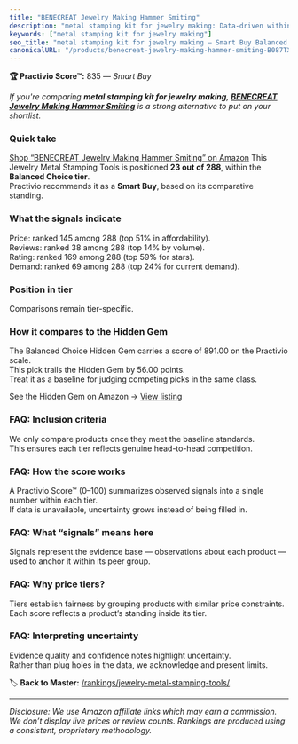 ```yaml
---
title: "BENECREAT Jewelry Making Hammer Smiting"
description: "metal stamping kit for jewelry making: Data-driven within Balanced Choice ranking using the Practivio Score™. Positioned by quality, value, demand, findability…"
keywords: ["metal stamping kit for jewelry making"]
seo_title: "metal stamping kit for jewelry making — Smart Buy Balanced Choice (2025)"
canonicalURL: "/products/benecreat-jewelry-making-hammer-smiting-B087TXHG9W/"
---
```


**🏆 Practivio Score™:** 835 — _Smart Buy_


*If you're comparing **metal stamping kit for jewelry making**, **[BENECREAT Jewelry Making Hammer Smiting](https://www.amazon.com/dp/B087TXHG9W?tag=practivio-20)** is a strong alternative to put on your shortlist.*
### Quick take
[Shop “BENECREAT Jewelry Making Hammer Smiting” on Amazon](https://www.amazon.com/dp/B087TXHG9W?tag=practivio-20)
This Jewelry Metal Stamping Tools is positioned **23 out of 288**, within the **Balanced Choice tier**.  
Practivio recommends it as a **Smart Buy**, based on its comparative standing.

### What the signals indicate
Price: ranked 145 among 288 (top 51% in affordability).  
Reviews: ranked 38 among 288 (top 14% by volume).  
Rating: ranked 169 among 288 (top 59% for stars).  
Demand: ranked 69 among 288 (top 24% for current demand).

### Position in tier
Comparisons remain tier-specific.

### How it compares to the Hidden Gem
The Balanced Choice Hidden Gem carries a score of 891.00 on the Practivio scale.  
This pick trails the Hidden Gem by 56.00 points.  
Treat it as a baseline for judging competing picks in the same class.  

See the Hidden Gem on Amazon → [View listing](https://www.amazon.com/dp/B08H528HCX?tag=practivio-20)

### FAQ: Inclusion criteria
We only compare products once they meet the baseline standards.  
This ensures each tier reflects genuine head-to-head competition.

### FAQ: How the score works
A Practivio Score™ (0–100) summarizes observed signals into a single number within each tier.  
If data is unavailable, uncertainty grows instead of being filled in.

### FAQ: What “signals” means here
Signals represent the evidence base — observations about each product — used to anchor it within its peer group.

### FAQ: Why price tiers?
Tiers establish fairness by grouping products with similar price constraints.  
Each score reflects a product’s standing inside its tier.

### FAQ: Interpreting uncertainty
Evidence quality and confidence notes highlight uncertainty.  
Rather than plug holes in the data, we acknowledge and present limits.


🏷️ **Back to Master:** [/rankings/jewelry-metal-stamping-tools/](/rankings/jewelry-metal-stamping-tools/)

---
_Disclosure: We use Amazon affiliate links which may earn a commission. We don’t display live prices or review counts. Rankings are produced using a consistent, proprietary methodology._
